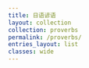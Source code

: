 ```yaml
---
title: 日语谚语
layout: collection
collection: proverbs
permalink: /proverbs/
entries_layout: list
classes: wide
---
```


